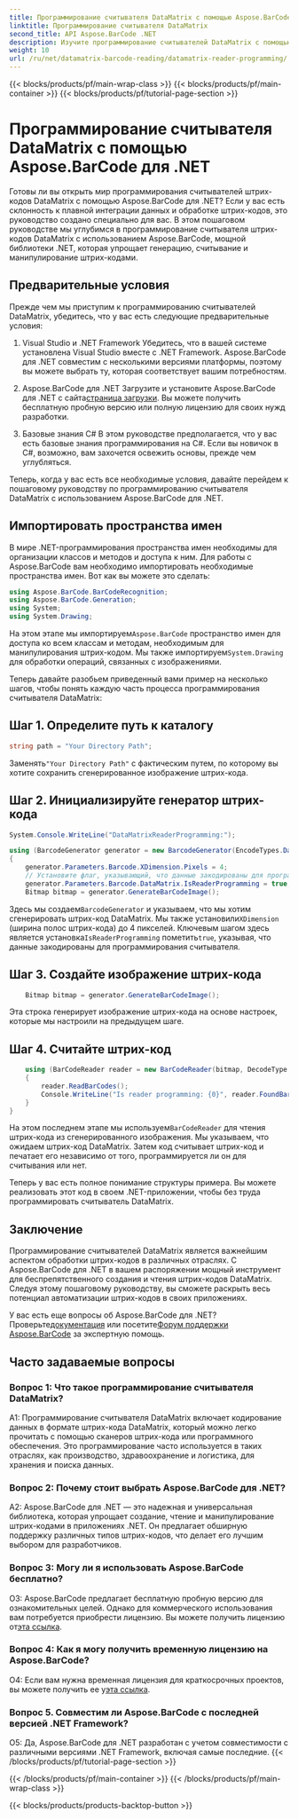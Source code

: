 ```yaml
---
title: Программирование считывателя DataMatrix с помощью Aspose.BarCode для .NET
linktitle: Программирование считывателя DataMatrix
second_title: API Aspose.BarCode .NET
description: Изучите программирование считывателей DataMatrix с помощью Aspose.BarCode для .NET. Из этого подробного руководства вы узнаете, как создавать и считывать штрих-коды DataMatrix в своих приложениях .NET.
weight: 10
url: /ru/net/datamatrix-barcode-reading/datamatrix-reader-programming/
---
```


{{< blocks/products/pf/main-wrap-class >}}
{{< blocks/products/pf/main-container >}}
{{< blocks/products/pf/tutorial-page-section >}}

# Программирование считывателя DataMatrix с помощью Aspose.BarCode для .NET

Готовы ли вы открыть мир программирования считывателей штрих-кодов DataMatrix с помощью Aspose.BarCode для .NET? Если у вас есть склонность к плавной интеграции данных и обработке штрих-кодов, это руководство создано специально для вас. В этом пошаговом руководстве мы углубимся в программирование считывателя штрих-кодов DataMatrix с использованием Aspose.BarCode, мощной библиотеки .NET, которая упрощает генерацию, считывание и манипулирование штрих-кодами. 

## Предварительные условия

Прежде чем мы приступим к программированию считывателей DataMatrix, убедитесь, что у вас есть следующие предварительные условия:

1. Visual Studio и .NET Framework
Убедитесь, что в вашей системе установлена Visual Studio вместе с .NET Framework. Aspose.BarCode для .NET совместим с несколькими версиями платформы, поэтому вы можете выбрать ту, которая соответствует вашим потребностям.

2. Aspose.BarCode для .NET
 Загрузите и установите Aspose.BarCode для .NET с сайта[страница загрузки](https://releases.aspose.com/barcode/net/). Вы можете получить бесплатную пробную версию или полную лицензию для своих нужд разработки.

3. Базовые знания C#
В этом руководстве предполагается, что у вас есть базовые знания программирования на C#. Если вы новичок в C#, возможно, вам захочется освежить основы, прежде чем углубляться.

Теперь, когда у вас есть все необходимые условия, давайте перейдем к пошаговому руководству по программированию считывателя DataMatrix с использованием Aspose.BarCode для .NET.

## Импортировать пространства имен

В мире .NET-программирования пространства имен необходимы для организации классов и методов и доступа к ним. Для работы с Aspose.BarCode вам необходимо импортировать необходимые пространства имен. Вот как вы можете это сделать:

```csharp
using Aspose.BarCode.BarCodeRecognition;
using Aspose.BarCode.Generation;
using System;
using System.Drawing;
```

 На этом этапе мы импортируем`Aspose.BarCode` пространство имен для доступа ко всем классам и методам, необходимым для манипулирования штрих-кодом. Мы также импортируем`System.Drawing` для обработки операций, связанных с изображениями.

Теперь давайте разобьем приведенный вами пример на несколько шагов, чтобы понять каждую часть процесса программирования считывателя DataMatrix:

## Шаг 1. Определите путь к каталогу

```csharp
string path = "Your Directory Path";
```

 Заменять`"Your Directory Path"` с фактическим путем, по которому вы хотите сохранить сгенерированное изображение штрих-кода.

## Шаг 2. Инициализируйте генератор штрих-кода

```csharp
System.Console.WriteLine("DataMatrixReaderProgramming:");

using (BarcodeGenerator generator = new BarcodeGenerator(EncodeTypes.DataMatrix, "Aspose"))
{
    generator.Parameters.Barcode.XDimension.Pixels = 4;
    // Установите флаг, указывающий, что данные закодированы для программирования считывателя.
    generator.Parameters.Barcode.DataMatrix.IsReaderProgramming = true;
    Bitmap bitmap = generator.GenerateBarCodeImage();
```

 Здесь мы создаем`BarcodeGenerator` и указываем, что мы хотим сгенерировать штрих-код DataMatrix. Мы также установили`XDimension` (ширина полос штрих-кода) до 4 пикселей. Ключевым шагом здесь является установка`IsReaderProgramming` пометить`true`, указывая, что данные закодированы для программирования считывателя.

## Шаг 3. Создайте изображение штрих-кода

```csharp
    Bitmap bitmap = generator.GenerateBarCodeImage();
```

Эта строка генерирует изображение штрих-кода на основе настроек, которые мы настроили на предыдущем шаге.

## Шаг 4. Считайте штрих-код

```csharp
    using (BarCodeReader reader = new BarCodeReader(bitmap, DecodeType.DataMatrix))
    {
        reader.ReadBarCodes();
        Console.WriteLine("Is reader programming: {0}", reader.FoundBarCodes[0].Extended.DataMatrix.IsReaderProgramming);
    }
}
```

 На этом последнем этапе мы используем`BarCodeReader` для чтения штрих-кода из сгенерированного изображения. Мы указываем, что ожидаем штрих-код DataMatrix. Затем код считывает штрих-код и печатает его независимо от того, программируется ли он для считывания или нет.

Теперь у вас есть полное понимание структуры примера. Вы можете реализовать этот код в своем .NET-приложении, чтобы без труда программировать считыватель DataMatrix.

## Заключение

Программирование считывателей DataMatrix является важнейшим аспектом обработки штрих-кодов в различных отраслях. С Aspose.BarCode для .NET в вашем распоряжении мощный инструмент для беспрепятственного создания и чтения штрих-кодов DataMatrix. Следуя этому пошаговому руководству, вы сможете раскрыть весь потенциал автоматизации штрих-кодов в своих приложениях.

 У вас есть еще вопросы об Aspose.BarCode для .NET? Проверьте[документация](https://reference.aspose.com/barcode/net/) или посетите[Форум поддержки Aspose.BarCode](https://forum.aspose.com/c/barcode/13) за экспертную помощь.

## Часто задаваемые вопросы

### Вопрос 1: Что такое программирование считывателя DataMatrix?

A1: Программирование считывателя DataMatrix включает кодирование данных в формате штрих-кода DataMatrix, который можно легко прочитать с помощью сканеров штрих-кода или программного обеспечения. Это программирование часто используется в таких отраслях, как производство, здравоохранение и логистика, для хранения и поиска данных.

### Вопрос 2: Почему стоит выбрать Aspose.BarCode для .NET?

A2: Aspose.BarCode для .NET — это надежная и универсальная библиотека, которая упрощает создание, чтение и манипулирование штрих-кодами в приложениях .NET. Он предлагает обширную поддержку различных типов штрих-кодов, что делает его лучшим выбором для разработчиков.

### Вопрос 3: Могу ли я использовать Aspose.BarCode бесплатно?

 О3: Aspose.BarCode предлагает бесплатную пробную версию для ознакомительных целей. Однако для коммерческого использования вам потребуется приобрести лицензию. Вы можете получить лицензию от[эта ссылка](https://purchase.aspose.com/buy).

### Вопрос 4: Как я могу получить временную лицензию на Aspose.BarCode?

 О4: Если вам нужна временная лицензия для краткосрочных проектов, вы можете получить ее у[эта ссылка](https://purchase.aspose.com/temporary-license/).

### Вопрос 5. Совместим ли Aspose.BarCode с последней версией .NET Framework?

О5: Да, Aspose.BarCode для .NET разработан с учетом совместимости с различными версиями .NET Framework, включая самые последние.
{{< /blocks/products/pf/tutorial-page-section >}}

{{< /blocks/products/pf/main-container >}}
{{< /blocks/products/pf/main-wrap-class >}}

{{< blocks/products/products-backtop-button >}}
